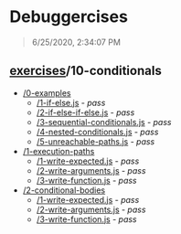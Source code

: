 # Debuggercises 

> 6/25/2020, 2:34:07 PM 

## [exercises](../README.md)/10-conditionals 

- [/0-examples](./0-examples/README.md)
  - [/1-if-else.js](./0-examples/README.md#1-if-elsejs) - _pass_ 
  - [/2-if-else-if-else.js](./0-examples/README.md#2-if-else-if-elsejs) - _pass_ 
  - [/3-sequential-conditionals.js](./0-examples/README.md#3-sequential-conditionalsjs) - _pass_ 
  - [/4-nested-conditionals.js](./0-examples/README.md#4-nested-conditionalsjs) - _pass_ 
  - [/5-unreachable-paths.js](./0-examples/README.md#5-unreachable-pathsjs) - _pass_ 
- [/1-execution-paths](./1-execution-paths/README.md)
  - [/1-write-expected.js](./1-execution-paths/README.md#1-write-expectedjs) - _pass_ 
  - [/2-write-arguments.js](./1-execution-paths/README.md#2-write-argumentsjs) - _pass_ 
  - [/3-write-function.js](./1-execution-paths/README.md#3-write-functionjs) - _pass_ 
- [/2-conditional-bodies](./2-conditional-bodies/README.md)
  - [/1-write-expected.js](./2-conditional-bodies/README.md#1-write-expectedjs) - _pass_ 
  - [/2-write-arguments.js](./2-conditional-bodies/README.md#2-write-argumentsjs) - _pass_ 
  - [/3-write-function.js](./2-conditional-bodies/README.md#3-write-functionjs) - _pass_ 
